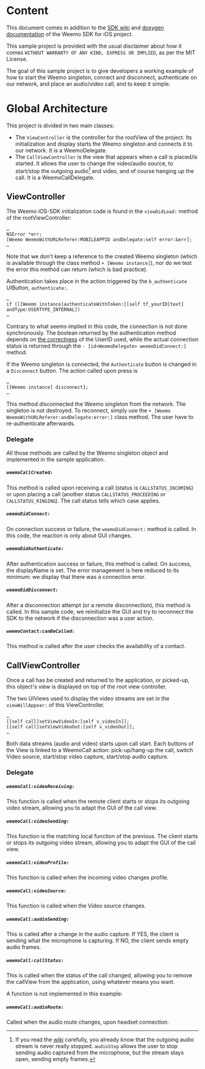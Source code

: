 # Content

This document comes in addition to the <a href='https://github.com/weemo/iOS-SDK/wiki'>SDK wiki</a> and <a href='http://docs.weemo.com/sdk/ios'>doxygen documentation</a> of the Weemo SDK for iOS project.

This sample project is provided with the usual disclaimer about how it comes `WITHOUT WARRANTY OF ANY KIND, EXPRESS OR IMPLIED`, as per the MIT License.

The goal of this sample project is to give developers a working example of how to start the Weemo singleton, connect and disconnect, authenticate on our network, and place an audio/video call, and to keep it simple.


# Global Architecture

This project is divided in two main classes:

* The `ViewController` is the controller for the rootView of the project. Its initialization and display starts the Weemo singleton and connects it to our network. It is a WeemoDelegate.
* The `CallViewController` is the view that appears when a call is placed/is started. It allows the user to change the video/audio source, to start/stop the outgoing audio[^1] and video, and of course hanging up the call. It is a WeemoCallDelegate.


## ViewController

The Weemo iOS-SDK initialization code is found in the `viewDidLoad:` method of the rootViewController:

	…
	NSError *err;
	[Weemo WeemoWithURLReferer:MOBILEAPPID andDelegate:self error:&err];
	…

Note that we don't keep a reference to the created Weemo singleton (which is available through the class method `+ [Weemo instance]`), nor do we test the error this method can return (which is bad practice).

Authentication takes place in the action triggered by the `b_authenticate` UIButton, `authenticate:`.

	…
	if ([[Weemo instance]authenticateWithToken:[[self tf_yourID]text] andType:USERTYPE_INTERNAL])
	…

Contrary to what seems implied in this code, the connection is not done synchronously. The boolean returned by the authentication method depends on <a href=https://github.com/weemo/Release-4.0/wiki/WeemoDriver-Naming>the correctness</a> of the UserID used, while the actual connection status is returned through the `- [id<WeemoDelegate> weemoDidConnect:]` method.

If the Weemo singleton is connected, the `Authenticate` button is changed in a `Disconnect` button. The action called upon press is
	
	…
	[[Weemo instance] disconnect];
	…
This method disconnected the Weemo singleton from the network. The singleton is not destroyed. To reconnect, simply use the `+ [Weemo WeemoWithURLReferer:andDelegate:error:]` class method. The user have to re-authenticate afterwards.



### Delegate

All those methods are called by the Weemo singleton object and implemented in the sample application.

##### `weemoCallCreated:`

This method is called upon receiving a call (status is `CALLSTATUS_INCOMING`) or upon placing a call (another status `CALLSTATUS_PROCEEDING` or `CALLSTATUS_RINGING`). The call status tells which case applies.

##### `weemoDidConnect:`

On connection success or failure, the `weemoDidConnect:` method is called. In this code, the reaction is only about GUI changes.

##### `weemoDidAuthenticate:`

After authentication success or failure, this method is called. On success, the displayName is set. The error management is here reduced to its minimum: we display that there was a connection error.

##### `weemoDidDisconnect:`
After a disconnection attempt (or a remote disconnection), this method is called. In this sample code, we reinitialize the GUI and try to reconnect the SDK to the network if the disconnection was a user action.

##### `weemoContact:canBeCalled:`
This method is called after the user checks the availability of a contact. 

## CallViewController

Once a call has be created and returned to the application, or picked-up, this object's view is displayed on top of the root view controller.

The two UIViews used to display the video streams are set in the `viewWillAppear:` of this ViewController. 
	
	…
	[[self call]setViewVideoIn:[self v_videoIn]];
	[[self call]setViewVideoOut:[self v_videoOut]];
	…
	
Both data streams (audio and video) starts upon call start.
Each buttons of the View is linked to a WeemoCall action: pick-up/hang-up the call, switch Video source, start/stop video capture, start/stop audio capture.

### Delegate

##### `weemoCall:videoReceiving:`
This function is called when the remote client starts or stops its outgoing video stream, allowing you to adapt the GUI of the call view.

##### `weemoCall:videoSending:`
This function is the matching local function of the previous. The client starts or stops its outgoing video stream, allowing you to adapt the GUI of the call view.

##### `weemoCall:videoProfile:`
This function is called when the incoming video changes profile.

##### `weemoCall:videoSource:`
This function is called when the Video source changes.

##### `weemoCall:audioSending:`
This is called after a change in the audio capture. If YES, the client is sending what the microphone is capturing. If NO, the client sends empty audio frames.

##### `weemoCall:callStatus:`
This is called when the status of the call changed, allowing you to remove the callView from the application, using whatever means you want.


A function is not implemented in this example:

##### `weemoCall:audioRoute:`
Called when the audio route changes, upon headset connection.



[^1]: If you read the <a href='https://github.com/weemo/iOS-SDK/wiki'>wiki</a> carefully, you already know that the outgoing audio stream is never really stopped. `audioStop` allows the user to stop sending audio captured from the microphone, but the stream stays open, sending empty frames.

